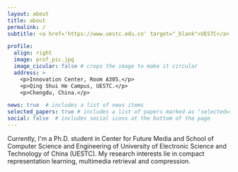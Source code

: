 ```yaml
---
layout: about
title: about
permalink: /
subtitle: <a href='https://www.uestc.edu.cn' target="_blank">UESTC</a>. <a href='mailto:xiaosu.zhu@outlook.com' target="_blank">xiaosu.zhu@outlook.com</a>

profile:
  align: right
  image: prof_pic.jpg
  image_cicular: false # crops the image to make it circular
  address: >
    <p>Innovation Center, Room A305.</p>
    <p>Qing Shui He Campus, UESTC.</p>
    <p>Chengdu, China.</p>

news: true  # includes a list of news items
selected_papers: true # includes a list of papers marked as "selected={true}"
social: false  # includes social icons at the bottom of the page
---
```


Currently, I'm a Ph.D. student in Center for Future Media and School of Computer Science and Engineering of University of Electronic Science and Technology of China (UESTC). My research interests lie in compact representation learning, multimedia retrieval and compression.
